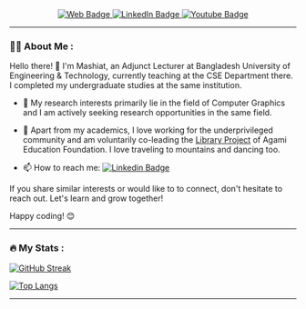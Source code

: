 <!---
SOurce : https://www.sitepoint.com/github-profile-readme/#:~:text=Adding%20GitHub%20Stats,-Here's%20an%20image&text=For%20heading%2C%20add%20the%20following,stats%20for%20the%20GitHub%20profile.
-->
<div id="header" align="center">
  <div id="badges">
    <a href="https://mashiatportfolio.netlify.app/">
      <img src="https://img.shields.io/badge/Website-green?style=for-the-badge&logo=web&logoColor=white" alt="Web Badge"/>
    </a>
    <a href="https://www.linkedin.com/in/mashiat-mustaq-58691415b/">
      <img src="https://img.shields.io/badge/LinkedIn-blue?style=for-the-badge&logo=linkedin&logoColor=white" alt="LinkedIn Badge"/>
    </a>
    <a href="https://www.youtube.com/@mashiatmustaq9395/about">
      <img src="https://img.shields.io/badge/YouTube-red?style=for-the-badge&logo=youtube&logoColor=white" alt="Youtube Badge"/>
    </a>
  </div>
  <img src="https://komarev.com/ghpvc/?username=Mashiatmm&style=flat-square&color=blue" alt=""/>
<!---
  <h3>
    Hello!
    <img src="https://media.giphy.com/media/hvRJCLFzcasrR4ia7z/giphy.gif" width="30px"/>
  </h3>
 --> 
</div>

---

### :woman_technologist: About Me :

Hello there! 👋 I'm Mashiat, an Adjunct Lecturer at Bangladesh University of Engineering & Technology, currently teaching at the CSE Department there. I completed my undergraduate studies at the same institution.


- :telescope: My research interests primarily lie in the field of Computer Graphics and I am actively seeking research opportunities in the same field. 

- :seedling: Apart from my academics, I love working for the underprivileged community and am voluntarily co-leading the <a href='https://www.agami.org/library-project'>Library Project</a> of Agami Education Foundation. I love traveling to mountains and dancing too.

- :mailbox: How to reach me: [![Linkedin Badge](https://img.shields.io/badge/-mashiat-blue?style=flat&logo=Linkedin&logoColor=white)](https://www.linkedin.com/in/mashiat-mustaq-58691415b/) 



If you share similar interests or would like to to connect, don't hesitate to reach out. Let's learn and grow together!

Happy coding! 😊


---

### :fire: My Stats :
[![GitHub Streak](http://github-readme-streak-stats.herokuapp.com?user=Mashiatmm&theme=dark&background=000000)](https://git.io/streak-stats)

[![Top Langs](https://github-readme-stats.vercel.app/api/top-langs/?username=Mashiatmm&layout=compact&theme=vision-friendly-dark)](https://github.com/anuraghazra/github-readme-stats)

---
